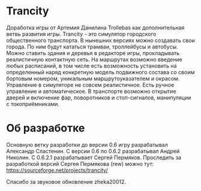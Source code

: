 # Trancity
Доработка игры от Артемия Данилина Trollebas как дополнительная ветвь развития игры.
Trancity - это симулятор городского общественного транспорта. В нынешних версиях можно создавать свои города. По ним будут кататься трамваи, троллейбусы и автобусы. Можно ставить здания и деревья в редакторе игры, прокладывать реалистичную контактную сеть. На маршрутах возможно введение любых расписаний, в том числе есть возможность установить на определенный наряд конкретную модель подвижного состава со своим бортовым номером, уникальным маршрутоуказателем и окрасом. Управление в симуляторе не совсем реалистичное. Есть ручное управление и автоматическое. В транспорте возможно открытие дверей и включение фар, поворотников и стоп-сигналов, манипуляции с токоприёмниками.
# Об разработке
Основную ветку разработки до версии 0.6 игру разрабатывал Александр Сластенин. С версии 0.6 по 0.6.2 разрабатывал Андрей Николин. С 0.6.2.1 разрабатывает Сергей Пермяков. Проследить за разработкой версий Сергея Пермякова (rew) можно тут: https://sourceforge.net/projects/trancity/

Спасибо за звуковое обновление zheka20012.
